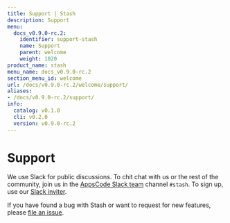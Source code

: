 ```yaml
---
title: Support | Stash
description: Support
menu:
  docs_v0.9.0-rc.2:
    identifier: support-stash
    name: Support
    parent: welcome
    weight: 1020
product_name: stash
menu_name: docs_v0.9.0-rc.2
section_menu_id: welcome
url: /docs/v0.9.0-rc.2/welcome/support/
aliases:
- /docs/v0.9.0-rc.2/support/
info:
  catalog: v0.1.0
  cli: v0.2.0
  version: v0.9.0-rc.2
---
```


# Support

We use Slack for public discussions. To chit chat with us or the rest of the community, join us in the [AppsCode Slack team](https://appscode.slack.com/messages/C8NCX6N23/details/) channel `#stash`. To sign up, use our [Slack inviter](https://slack.appscode.com/).

If you have found a bug with Stash or want to request for new features, please [file an issue](https://github.com/stashed/stash/issues/new).
